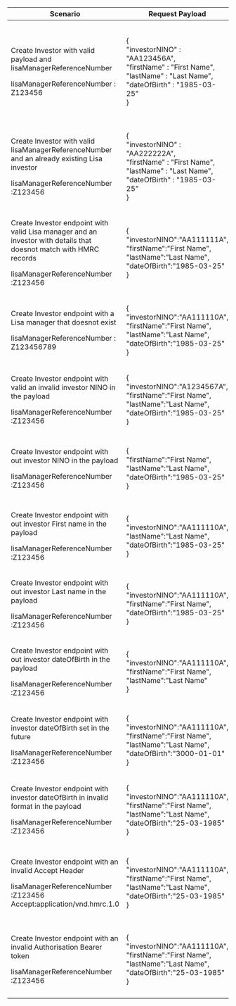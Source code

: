 <table>
    <col width="25%">
    <col width="35%">
    <col width="40%">
    <thead>
        <tr>
            <th>Scenario</th>
            <th>Request Payload</th>
            <th>Response</th>
        </tr>
    </thead>
    <tbody>
        <tr>
            <td><p>Create Investor with valid payload and lisaManagerReferenceNumber</p> <p class="code--block">lisaManagerReferenceNumber : Z123456</p></td>
            <td><p class ="code--block">
                    {<br>
                     "investorNINO" : "AA123456A",<br>
                     "firstName" : "First Name",<br>
                     "lastName" : "Last Name",<br>
                     "dateOfBirth" : "1985-03-25"<br>
                   }
                       </p></td>
            <td><p>HTTP status: <code class="code--slim">201 (Created)</code></p>
                <p class ="code--block">{<br>
                     "data": {<br>
                                "investorId": "9876543210",<br>
                                "message": "Investor Created."<br>
                     },<br>
                     "success": true,<br>
                     "status": 201<br>
                   }</p></td>
        </tr>
        <tr>
            <td><p>Create Investor with valid lisaManagerReferenceNumber and an already existing Lisa investor</p> <p class ="code--block">lisaManagerReferenceNumber :Z123456</p></td>
            <td><p class ="code--block">{<br>
                                        "investorNINO" : "AA222222A",<br>
                                        "firstName" : "First Name",<br>
                                        "lastName" : "Last Name",<br>
                                        "dateOfBirth" : "1985-03-25"<br>
                                      }
                                          </p></td>
            <td><p>HTTP status: <code class="code--slim">409(Conflict)</code></p><p class ="code--block">{<br>
                                    "code":"INVESTOR_ALREADY_EXISTS",<br>
                                    "message":"The investor already has a record with HMRC ","id":"A33339484"<br>
                                    }
            </p>
            </td>
        </tr>
        <tr>
            <td><p>Create Investor endpoint with valid Lisa manager and an investor with details that doesnot match with HMRC records</p><p class ="code--block">lisaManagerReferenceNumber :Z123456</p></td>
            <td><p class ="code--block">{<br>
                                        "investorNINO":"AA111111A",<br>
                                        "firstName":"First Name",<br>
                                        "lastName":"Last Name",<br>
                                        "dateOfBirth":"1985-03-25"<br>
                                        }</p>
            </td>
            <td><p>HTTP status: <code class="code--slim">403 (Forbidden)</code></p>
                                  <p class ="code--block">{<br>
                                            "code":"INVESTOR_NOT_FOUND",<br>
                                            "message":"The investor details given do not match with HMRC’s records"
                                            }
                                            </p>
             </td>
        </tr>
        <tr>
            <td><p>Create Investor endpoint with a Lisa manager that doesnot exist</p><p class="code--block">lisaManagerReferenceNumber : Z123456789</p></td>
            <td><p class ="code--block">{<br>
                   "investorNINO":"AA111110A",<br>
                   "firstName":"First Name",<br>
                   "lastName":"Last Name",<br>
                   "dateOfBirth":"1985-03-25"<br>
                   }</p></td>
            <td><p>HTTP status: <code class="code--slim">404 (Not Found)</code></p><p class="code--block">{<br>
                                           "code": "NOT_FOUND",<br>
                                           "message": "Resource was not found"<br>
                                         }</p>
            </td>
        </tr>
        <tr>
            <td><p>Create Investor endpoint with valid an invalid investor NINO in the payload</p><p class ="code--block">lisaManagerReferenceNumber :Z123456</p></td>
            <td><p class ="code--block">{<br>
                                        "investorNINO":"A1234567A",<br>
                                        "firstName":"First Name",<br>
                                        "lastName":"Last Name",<br>
                                        "dateOfBirth":"1985-03-25"<br>
                                        }</p>
            </td>
            <td><p>HTTP status: <code class="code--slim">400 (Bad Request)</code></p>
                                  <p class ="code--block">{<br>
                                                            "code": "BAD_REQUEST",<br>
                                                            "message": "Bad Request"<br>
                                                          }
                                  </p>
            </td>
        </tr>
        <tr>
           <td><p>Create Investor endpoint with out investor NINO in the payload</p><p class ="code--block">lisaManagerReferenceNumber :Z123456</p></td>
           <td><p class ="code--block">{<br>
                                       "firstName":"First Name",<br>
                                       "lastName":"Last Name",<br>
                                       "dateOfBirth":"1985-03-25"<br>
                                       }</p>
           </td>
           <td><p>HTTP status: <code class="code--slim">400 (Bad Request)</code></p>
                                 <p class ="code--block">{<br>
                                                           "code": "BAD_REQUEST",<br>
                                                           "message": "Bad Request"<br>
                                                         }
                                 </p>
           </td>
       </tr>
       <tr>
           <td><p>Create Investor endpoint with out investor First name in the payload</p><p class ="code--block">lisaManagerReferenceNumber :Z123456</p></td>
           <td><p class ="code--block">{<br>
                                      "investorNINO":"AA111110A",<br>
                                       "lastName":"Last Name",<br>
                                       "dateOfBirth":"1985-03-25"<br>
                                       }</p>
           </td>
           <td><p>HTTP status: <code class="code--slim">400 (Bad Request)</code></p>
                                 <p class ="code--block">{<br>
                                                           "code": "BAD_REQUEST",<br>
                                                           "message": "Bad Request"<br>
                                                         }
                                 </p>
           </td>
       </tr>
        <tr>
           <td><p>Create Investor endpoint with out investor Last name in the payload</p><p class ="code--block">lisaManagerReferenceNumber :Z123456</p></td>
           <td><p class ="code--block">{<br>
                                      "investorNINO":"AA111110A",<br>
                                       "firstName":"First Name",<br>
                                       "dateOfBirth":"1985-03-25"<br>
                                       }</p>
           </td>
           <td><p>HTTP status: <code class="code--slim">400 (Bad Request)</code></p>
                                 <p class ="code--block">{<br>
                                                           "code": "BAD_REQUEST",<br>
                                                           "message": "Bad Request"<br>
                                                         }
                                 </p>
           </td>
        </tr>
        <tr>
           <td><p>Create Investor endpoint with out investor dateOfBirth in the payload</p><p class ="code--block">lisaManagerReferenceNumber :Z123456</p></td>
           <td><p class ="code--block">{<br>
                                      "investorNINO":"AA111110A",<br>
                                       "firstName":"First Name",<br>
                                       "lastName":"Last Name" <br>
                                       }</p>
           </td>
           <td><p>HTTP status: <code class="code--slim">400 (Bad Request)</code></p>
                                 <p class ="code--block">{<br>
                                                           "code": "BAD_REQUEST",<br>
                                                           "message": "Bad Request"<br>
                                                         }
                                 </p>
           </td>
        </tr>
        <tr>
           <td><p>Create Investor endpoint with investor dateOfBirth set in the future</p><p class ="code--block">lisaManagerReferenceNumber :Z123456</p></td>
           <td><p class ="code--block">{<br>
                                      "investorNINO":"AA111110A",<br>
                                       "firstName":"First Name",<br>
                                       "lastName":"Last Name",<br>
                                       "dateOfBirth":"3000-01-01"<br>
                                       }</p>
           </td>
           <td><p>HTTP status: <code class="code--slim">400 (Bad Request)</code></p>
                                 <p class ="code--block">{<br>
                                                           "code": "BAD_REQUEST",<br>
                                                           "message": "Bad Request"<br>
                                                         }
                                 </p>
           </td>
        </tr>
        <tr>
           <td><p>Create Investor endpoint with investor dateOfBirth in invalid format in the payload</p><p class ="code--block">lisaManagerReferenceNumber :Z123456</p></td>
           <td><p class ="code--block">{<br>
                                      "investorNINO":"AA111110A",<br>
                                       "firstName":"First Name",<br>
                                       "lastName":"Last Name",<br>
                                       "dateOfBirth":"25-03-1985"<br>
                                       }</p>
           </td>
           <td><p>HTTP status: <code class="code--slim">400 (Bad Request)</code></p>
                                 <p class ="code--block">{<br>
                                                           "code": "BAD_REQUEST",<br>
                                                           "message": "Bad Request"<br>
                                                         }
                                 </p>
           </td>
        </tr>
        <tr>
           <td><p>Create Investor endpoint with an invalid Accept Header</p><p class ="code--block">lisaManagerReferenceNumber :Z123456<br>Accept:application/vnd.hmrc.1.0</p></td>
           <td><p class ="code--block">{<br>
                                      "investorNINO":"AA111110A",<br>
                                       "firstName":"First Name",<br>
                                       "lastName":"Last Name",<br>
                                       "dateOfBirth":"25-03-1985"<br>
                                       }</p>
           </td>
           <td><p>HTTP status: <code class="code--slim">406 (Not Acceptable)</code></p>
                                 <p class ="code--block">{<br>
                                                           "code": "ACCEPT_HEADER_INVALID",<br>
                                                           "message": "The accept header is missing or invalid"<br>
                                                         }
                                 </p>
           </td>
        </tr>
        <tr>
           <td><p>Create Investor endpoint with an invalid Authorisation Bearer token</p><p class ="code--block">lisaManagerReferenceNumber :Z123456</p></td>
           <td><p class ="code--block">{<br>
                                      "investorNINO":"AA111110A",<br>
                                       "firstName":"First Name",<br>
                                       "lastName":"Last Name",<br>
                                       "dateOfBirth":"25-03-1985"<br>
                                       }</p>
           </td>
           <td><p>HTTP status: <code class="code--slim">401 (Unauthorized)</code></p>
                                 <p class ="code--block">{<br>
                                                           "code": "INVALID_CREDENTIALS",<br>
                                                           "message": "Invalid Authentication information provided"<br>
                                                         }
                                 </p>
           </td>
        </tr>
    </tbody>
</table>